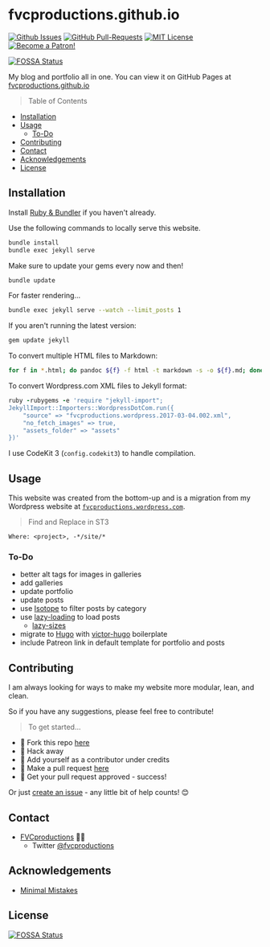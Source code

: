 # fvcproductions.github.io

[![Github Issues](https://img.shields.io/github/issues/fvcproductions/fvcproductions.github.io.svg?style=flat-square)](https://github.com/fvcproductions/fvcproductions.github.io/issues) [![GitHub Pull-Requests](https://img.shields.io/github/issues-pr/fvcproductions/fvcproductions.github.io.svg?style=flat-square)](https://github.com/fvcproductions/fvcproductions.github.io/pulls) [![MIT License](https://img.shields.io/github/license/fvcproductions/readme.svg?style=flat-square)](http://badges.mit-license.org) [![Become a Patron!](https://img.shields.io/badge/Patreon-Become%20a%20Patron!-orange.svg?style=flat-square)](https://www.patreon.com/fvcproductions)

[![FOSSA Status](https://app.fossa.io/api/projects/git%2Bgithub.com%2Ffvcproductions%2Ffvcproductions.github.io.svg?type=small)](https://app.fossa.io/projects/git%2Bgithub.com%2Ffvcproductions%2Ffvcproductions.github.io?ref=badge_small)

My blog and portfolio all in one. You can view it on GitHub Pages at [fvcproductions.github.io](https://fvcproductions.github.io)

> Table of Contents

<!-- TOC -->

- [Installation](#installation)
- [Usage](#usage)
  - [To-Do](#to-do)
- [Contributing](#contributing)
- [Contact](#contact)
- [Acknowledgements](#acknowledgements)
- [License](#license)

<!-- /TOC -->

## Installation

Install [Ruby & Bundler](https://help.github.com/articles/setting-up-your-github-pages-site-locally-with-jekyll/) if you haven't already.

Use the following commands to locally serve this website.

```bash
bundle install
bundle exec jekyll serve
```

Make sure to update your gems every now and then!

```bash
bundle update
```

For faster rendering...

```bash
bundle exec jekyll serve --watch --limit_posts 1
```

If you aren't running the latest version:

```bash
gem update jekyll
```

To convert multiple HTML files to Markdown:

```bash
for f in *.html; do pandoc ${f} -f html -t markdown -s -o ${f}.md; done
```

To convert Wordpress.com XML files to Jekyll format:

```ruby
ruby -rubygems -e 'require "jekyll-import";
JekyllImport::Importers::WordpressDotCom.run({
    "source" => "fvcproductions.wordpress.2017-03-04.002.xml",
    "no_fetch_images" => true,
    "assets_folder" => "assets"
})'
```

I use CodeKit 3 (`config.codekit3`) to handle compilation.

## Usage

This website was created from the bottom-up and is a migration from my Wordpress website at [`fvcproductions.wordpress.com`](https://fvcproductions.wordpress.com).

> Find and Replace in ST3

```text
Where: <project>, -*/site/*
```

### To-Do

- better alt tags for images in galleries
- add galleries
- update portfolio
- update posts
- use [Isotope](https://isotope.metafizzy.co/) to filter posts by category
- use [lazy-loading](https://www.adamwills.io/blog/responsive-images-hugo/) to load posts
  - [lazy-sizes](https://github.com/aFarkas/lazysizes)
- migrate to [Hugo](https://gohugo.io/) with [victor-hugo](https://github.com/netlify/victor-hugo) boilerplate
- include Patreon link in default template for portfolio and posts

## Contributing

I am always looking for ways to make my website more modular, lean, and clean.

So if you have any suggestions, please feel free to contribute!

> To get started...

- 🍴 Fork this repo [here](https://github.com/fvcproductions/fvcproductions.github.io#fork-destination-box)
- 🔨 Hack away
- 👥 Add yourself as a contributor under credits
- 🔧 Make a pull request [here](https://github.com/fvcproductions/fvcproductions.github.io/compare)
- 🎉 Get your pull request approved - success!

Or just [create an issue](https://github.com/fvcproductions/fvcproductions.github.io/issues) - any little bit of help counts! 😊

## Contact

- [FVCproductions](https://fvcproductions.com) 🍓🍫
  - Twitter [@fvcproductions](https://twitter.com/fvcproductions)

## Acknowledgements

- [Minimal Mistakes](https://mmistakes.github.io/minimal-mistakes)

## License

[![FOSSA Status](https://app.fossa.io/api/projects/git%2Bhttps%3A%2F%2Fgithub.com%2Ffvcproductions%2Ffvcproductions.github.io.svg?type=large)](https://app.fossa.io/projects/git%2Bhttps%3A%2F%2Fgithub.com%2Ffvcproductions%2Ffvcproductions.github.io?ref=badge_large)